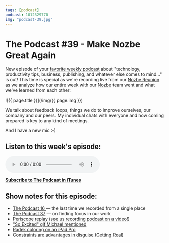 ```yaml
---
tags: [podcast]
podcast: 1012329770
img: "podcast-39.jpg"
---
```


# The Podcast #39 - Make Nozbe Great Again

New episode of your [favorite weekly podcast][p] about "technology, productivity tips, business, publishing, and whatever else comes to mind..." is out! This time is special as we're recording live from our [Nozbe Reunion](https://sliwinski.com/present) as we analyze how our entire week with our [Nozbe][n] team went and what we've learned from each other:

<!--More-->

![{{ page.title }}](/img/{{ page.img }})

We talk about feedback loops, things we do to improve ourselves, our company and our peers. My individual chats with everyone and how coming prepared is key to any kind of meetings.

And I have a new mic :-)

## Listen to this week's episode:

<audio controls>
<source src="https://files.nozbe.com/podcast/039.mp3" type="audio/mpeg">
</audio>

**[Subscribe to The Podcast in iTunes][i]**

## Show notes for this episode:

  * [The Podcast 16 ](/podcast-16)— the last time we recorded from a single place
  * [The Podcast 37](/podcast-37) — on finding focus in our work
  * [Periscope replay (see us recording podcast on a video!)](https://katch.me/MSliwinski/v/25b11c79-0d2a-353d-88e1-3de171cfdf02)
  * ["So Excited" gif Michael mentioned](http://rmem.es/SoExcited.gif)
  * [Radek coloring on an iPad Pro](https://twitter.com/sobolowy/status/710206130614620160)
  * [Constraints are advantages in disguise (Getting Real)](https://gettingreal.37signals.com/ch03_Embrace_Constraints.php)

[e]: /podcast-39
[p]: /podcast
[n]: https://michael.gratis/nozbe
[r]: https://michael.gratis/radex
[i]: https://michael.gratis/thepodcast